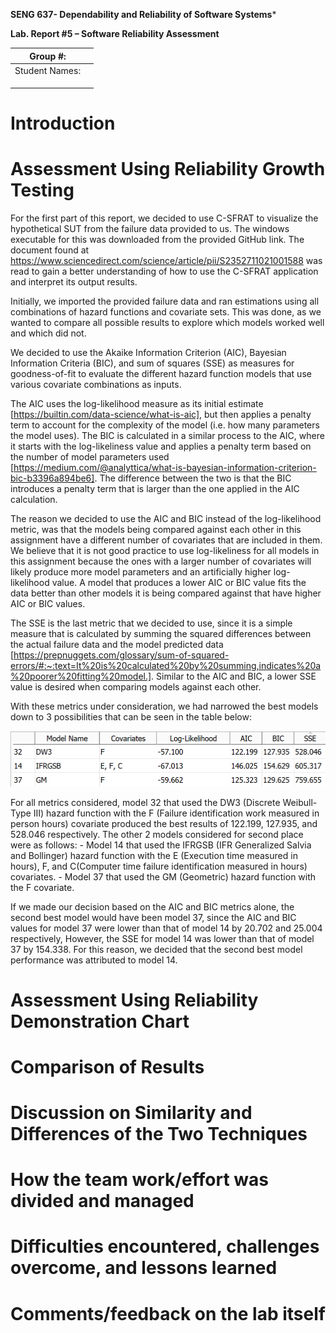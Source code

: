 **SENG 637- Dependability and Reliability of Software Systems***

**Lab. Report \#5 – Software Reliability Assessment**

| Group \#:       |   |
|-----------------|---|
| Student Names:  |   |
|                 |   |
|                 |   |
|                 |   |

# Introduction

# 

# Assessment Using Reliability Growth Testing 
For the first part of this report, we decided to use C-SFRAT to visualize the hypothetical SUT from the failure data provided to us. The windows executable for this was downloaded from the provided GitHub link. 
The document found at https://www.sciencedirect.com/science/article/pii/S2352711021001588 was read to gain a better understanding of how to use the C-SFRAT application and interpret its output results.

Initially, we imported the provided failure data and ran estimations using all combinations of hazard functions and covariate sets. 
This was done, as we wanted to compare all possible results to explore which models worked well and which did not. 

We decided to use the Akaike Information Criterion (AIC), Bayesian Information Criteria (BIC), and sum of squares (SSE) as measures for goodness-of-fit to evaluate the different hazard function models that use various covariate combinations as inputs. 

The AIC uses the log-likelihood measure as its initial estimate [https://builtin.com/data-science/what-is-aic], but then applies a penalty term to account for the complexity of the model (i.e. how many parameters the model uses).
The BIC is calculated in a similar process to the AIC, where it starts with the log-likeliness value and applies a penalty term based on the number of model parameters used [https://medium.com/@analyttica/what-is-bayesian-information-criterion-bic-b3396a894be6]. 
The difference between the two is that the BIC introduces a penalty term that is larger than the one applied in the AIC calculation.

The reason we decided to use the AIC and BIC instead of the log-likelihood metric, was that the models being compared against each other in this assignment have a different number of covariates that are included in them. 
We believe that it is not good practice to use log-likeliness for all models in this assignment because the ones with a larger number of covariates will likely produce more model parameters and an artificially higher log-likelihood value.
A model that produces a lower AIC or BIC value fits the data better than other models it is being compared against that have higher AIC or BIC values.

The SSE is the last metric that we decided to use, since it is a simple measure that is calculated by summing the squared differences between the actual failure data and the model predicted data [https://prepnuggets.com/glossary/sum-of-squared-errors/#:~:text=It%20is%20calculated%20by%20summing,indicates%20a%20poorer%20fitting%20model.]. 
Similar to the AIC and BIC, a lower SSE value is desired when comparing models against each other.

With these metrics under consideration, we had narrowed the best models down to 3 possibilities that can be seen in the table below:

![Table 1: Initial 3 Best Potential Models](Submission_Screenshots/RGT_Initial3Best.png)

For all metrics considered, model 32 that used the DW3 (Discrete Weibull-Type III) hazard function with the F (Failure identification work measured in person hours) covariate produced the best results of 122.199, 127.935, and 528.046 respectively.
The other 2 models considered for second place were as follows:
	- Model 14 that used the IFRGSB (IFR Generalized Salvia and Bollinger) hazard function with the E (Execution time measured in hours), F, and C(Computer time failure identification measured in hours) covariates. 
	- Model 37 that used the GM (Geometric) hazard function with the F covariate.
	
If we made our decision based on the AIC and BIC metrics alone, the second best model would have been model 37, since the AIC and BIC values for model 37 were lower than that of model 14 by 20.702 and 25.004 respectively,
However, the SSE for model 14 was lower than that of model 37 by 154.338. For this reason, we decided that the second best model performance was attributed to model 14.





# Assessment Using Reliability Demonstration Chart 

# 

# Comparison of Results

# Discussion on Similarity and Differences of the Two Techniques

# How the team work/effort was divided and managed

# 

# Difficulties encountered, challenges overcome, and lessons learned

# Comments/feedback on the lab itself
